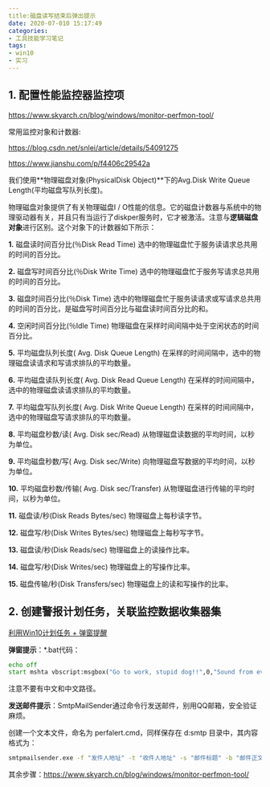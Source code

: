 ```yaml
---
title:磁盘读写结束后弹出提示
date: 2020-07-010 15:17:49
categories:
- 工具技能学习笔记
tags:
- win10
- 实习
---
```




## 1. 配置性能监控器监控项

https://www.skyarch.cn/blog/windows/monitor-perfmon-tool/

常用监控对象和计数器:

https://blog.csdn.net/snlei/article/details/54091275

https://www.jianshu.com/p/f4406c29542a

我们使用**物理磁盘对象(PhysicalDisk Object)**下的Avg.Disk Write Queue Length(平均磁盘写队列长度)。

物理磁盘对象提供了有关物理磁盘I / O性能的信息。它的磁盘计数器与系统中的物理驱动器有关，并且只有当运行了diskper服务时，它才被激活。注意与**逻辑磁盘对象**进行区别。这个对象下的计数器如下所示：

**1.** 磁盘读时间百分比(％Disk Read Time) 选中的物理磁盘忙于服务读请求总共用的时间的百分比。

**2.** 磁盘写时间百分比(％Disk Write Time) 选中的物理磁盘忙于服务写请求总共用的时间的百分比。

**3.** 磁盘时间百分比(％Disk Time) 选中的物理磁盘忙于服务读请求或写请求总共用的时间的百分比，是磁盘写时间百分比与磁盘读时间百分比的和。

**4.** 空闲时间百分比(％Idle Time) 物理磁盘在采样时间间隔中处于空闲状态的时间百分比。

**5.** 平均磁盘队列长度( Avg. Disk Queue Length) 在采样的时间间隔中，选中的物理磁盘读请求和写请求排队的平均数量。

**6.** 平均磁盘读队列长度( Avg. Disk Read Queue Length) 在采样的时间间隔中，选中的物理磁盘读请求排队的平均数量。

**7.** 平均磁盘写队列长度( Avg. Disk Write Queue Length) 在采样的时间间隔中，选中的物理磁盘写请求排队的平均数量。

**8.** 平均磁盘秒数/读( Avg. Disk sec/Read) 从物理磁盘读数据的平均时间，以秒为单位。

**9.** 平均磁盘秒数/写( Avg. Disk sec/Write) 向物理磁盘写数据的平均时间，以秒为单位。

**10.** 平均磁盘秒数/传输( Avg. Disk sec/Transfer) 从物理磁盘进行传输的平均时间，以秒为单位。

**11.** 磁盘读/秒(Disk Reads Bytes/sec) 物理磁盘上每秒读字节。

**12.** 磁盘写/秒(Disk Writes Bytes/sec) 物理磁盘上每秒写字节。

**13.** 磁盘读/秒(Disk Reads/sec) 物理磁盘上的读操作比率。

**14.** 磁盘写/秒(Disk Writes/sec) 物理磁盘上的写操作比率。

**15.** 磁盘传输/秒(Disk Transfers/sec) 物理磁盘上的读和写操作的比率。

## 2. 创建警报计划任务，关联监控数据收集器集

[利用Win10计划任务 + 弹窗提醒](https://www.cnblogs.com/yourstars/p/6505991.html)

**弹窗提示**：*.bat代码：

```bat
echo off
start mshta vbscript:msgbox("Go to work, stupid dog!!",0,"Sound from eval")(window.close)
```

注意不要有中文和中文路径。

**发送邮件提示**：SmtpMailSender通过命令行发送邮件，别用QQ邮箱，安全验证麻烦。

创建一个文本文件，命名为 perfalert.cmd，同样保存在 d:smtp 目录中，其内容格式为：

```cmd
smtpmailsender.exe -f "发件人地址" -t "收件人地址" -s "邮件标题" -b "邮件正文" -send
```

其余步骤：https://www.skyarch.cn/blog/windows/monitor-perfmon-tool/